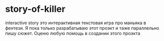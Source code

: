 # story-of-killer
interactive story
это интерактивная текстовая игра про маньяка в фентези.
Я пока только разрабатываю этот проэкт и таже параллельно пишу сюжет.
Оценю любую помощь в создании этого проэкта
